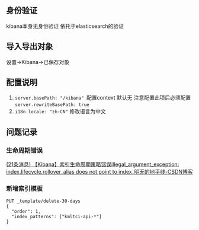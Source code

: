 ## 身份验证

kibana本身无身份验证 依托于elasticsearch的验证

## 导入导出对象

设置->Kibana->已保存对象

## 配置说明

1. `server.basePath: "/kibana" `配置context 默认无 注意配置此项后必须配置`server.rewriteBasePath: true`
2. `i18n.locale: "zh-CN"` 修改语言为中文



## 问题记录

### 生命周期错误

[(21条消息) 【Kibana】索引生命周期策略错误illegal_argument_exception: index.lifecycle.rollover_alias does not point to index_明天的地平线-CSDN博客](https://blog.csdn.net/husong_/article/details/114012199)

### 新增索引模板

```shell
PUT _template/delete-30-days
{
  "order": 1,
  "index_patterns": ["kmltci-api-*"]
}
```





